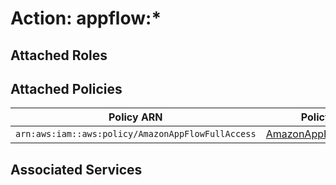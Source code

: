 # Action: appflow:*

## Attached Roles

## Attached Policies

| Policy ARN | Policy Name |
|------------|-------------|
| `arn:aws:iam::aws:policy/AmazonAppFlowFullAccess` | [AmazonAppFlowFullAccess](../policies.md#amazonappflowfullaccess) |

## Associated Services

